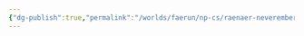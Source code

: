 ```yaml
---
{"dg-publish":true,"permalink":"/worlds/faerun/np-cs/raenaer-neverember/","tags":["Faerun"]}
---
```


